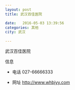 ```yaml
--- 
layout: post 
title: 武汉百佳医院

date:   2016-05-03 13:39:56 
categories: 其他  
city: 武汉
  
--- 
```

   
武汉百佳医院

信息
 - 电话 027-66666333

 - 网址 http://www.whbjyy.com


